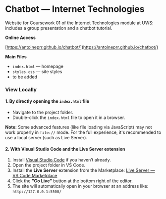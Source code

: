 # Chatbot — Internet Technologies

Website for Coursework 01 of the Internet Technologies module at UWS: includes a group presentation and a chatbot tutorial.

**Online Access**

[https://antoineprr.github.io/chatbot/](https://antoineprr.github.io/chatbot/)

**Main Files**

* `index.html` — homepage
* `styles.css` — site styles
* to be added

### View Locally

#### 1. By directly opening the `index.html` file

* Navigate to the project folder.
* Double-click the `index.html` file to open it in a browser.

**Note:** Some advanced features (like file loading via JavaScript) may not work properly in `file://` mode. For the full experience, it's recommended to use a local server (such as Live Server).

#### 2. With Visual Studio Code and the Live Server extension

1. Install [Visual Studio Code](https://code.visualstudio.com/) if you haven’t already.
2. Open the project folder in VS Code.
3. Install the **Live Server** extension from the Marketplace:
   [Live Server — VS Code Marketplace](https://marketplace.visualstudio.com/items?itemName=ritwickdey.LiveServer)
4. Click the **"Go Live"** button at the bottom right of the editor.
5. The site will automatically open in your browser at an address like:
   `http://127.0.0.1:5500/`
